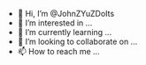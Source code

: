 - 👋 Hi, I’m @JohnZYuZDoIts
- 👀 I’m interested in ...
- 🌱 I’m currently learning ...
- 💞️ I’m looking to collaborate on ...
- 📫 How to reach me ...

<!---
JohnZYuZDoIts/JohnZYuZDoIts is a ✨ special ✨ repository because its `README.md` (this file) appears on your GitHub profile.
You can click the Preview link to take a look at your changes.
--->
